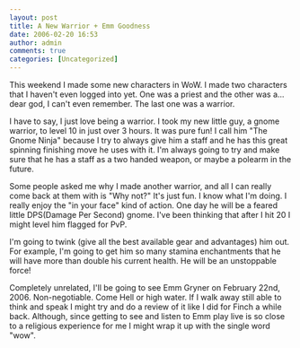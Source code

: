 ```yaml
---
layout: post
title: A New Warrior + Emm Goodness
date: 2006-02-20 16:53
author: admin
comments: true
categories: [Uncategorized]
---
```

This weekend I made some new characters in WoW.  I made two characters that I haven't even logged into yet.  One was a priest and the other was a... dear god, I can't even remember.  The last one was a warrior.

I have to say, I just love being a warrior.  I took my new little guy, a gnome warrior, to level 10 in just over 3 hours.  It was pure fun!  I call him "The Gnome Ninja" because I try to always give him a staff and he has this great spinning finishing move he uses with it.  I'm always going to try and make sure that he has a staff as a two handed weapon, or maybe a polearm in the future.

Some people asked me why I made another warrior, and all I can really come back at them with is "Why not?"  It's just fun.  I know what I'm doing.  I really enjoy the "in your face" kind of action.  One day he will be a feared little DPS(Damage Per Second) gnome.  I've been thinking that after I hit 20 I might level him flagged for PvP.

I'm going to twink (give all the best available gear and advantages) him out.  For example, I'm going to get him so many stamina enchantments that he will have more than double his current health.  He will be an unstoppable force!

Completely unrelated, I'll be going to see Emm Gryner on February 22nd, 2006.  Non-negotiable.  Come Hell or high water.  If I walk away still able to think and speak I might try and do a review of it like I did for Finch a while back.  Although, since getting to see and listen to Emm play live is so close to a religious experience for me I might wrap it up with the single word "wow".
